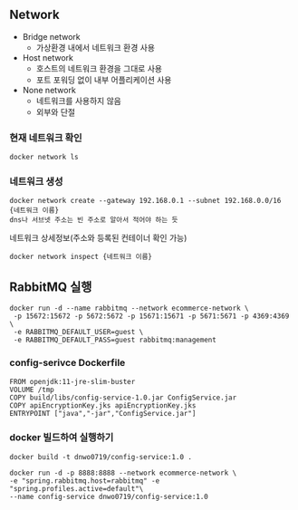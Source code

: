 ## Network
- Bridge network
  - 가상환경 내에서 네트워크 환경 사용
- Host network
  - 호스트의 네트워크 환경을 그대로 사용
  - 포트 포워딩 없이 내부 어플리케이션 사용
- None network
  - 네트워크를 사용하지 않음
  - 외부와 단절

### 현재 네트워크 확인
```docker network ls```

### 네트워크 생성
```shell
docker network create --gateway 192.168.0.1 --subnet 192.168.0.0/16 {네트워크 이름}
dns나 서브넷 주소는 빈 주소로 알아서 적어야 하는 듯
```
네트워크 상세정보(주소와 등록된 컨테이너 확인 가능)
```shell
docker network inspect {네트워크 이름}
```

## RabbitMQ 실행
```shell
docker run -d --name rabbitmq --network ecommerce-network \
 -p 15672:15672 -p 5672:5672 -p 15671:15671 -p 5671:5671 -p 4369:4369 \
 -e RABBITMQ_DEFAULT_USER=guest \
 -e RABBITMQ_DEFAULT_PASS=guest rabbitmq:management
```

### config-serivce Dockerfile
```shell
FROM openjdk:11-jre-slim-buster
VOLUME /tmp
COPY build/libs/config-service-1.0.jar ConfigService.jar
COPY apiEncryptionKey.jks apiEncryptionKey.jks
ENTRYPOINT ["java","-jar","ConfigService.jar"]
```

### docker 빌드하여 실행하기
```shell
docker build -t dnwo0719/config-service:1.0 . 
```

```shell
docker run -d -p 8888:8888 --network ecommerce-network \
-e "spring.rabbitmq.host=rabbitmq" -e "spring.profiles.active=default"\
--name config-service dnwo0719/config-service:1.0
```
